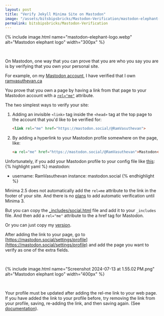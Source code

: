 ```yaml
---
layout: post
title: "Verify Jekyll Minima Site on Mastodon"
image: "/assets/bitsbipsbricks/Mastodon-Verification/mastodon-elephant-logo.webp"
permalink: bitsbipsbricks/Mastodon-Verification
---
```


{% include image.html 
  name="mastodon-elephant-logo.webp" 
  alt="Mastodon elephant logo" 
  width="300px"
%}

<br>

On Mastodon, one way that you can prove that you are who you say you are is by verifying that you own your personal site. 

For example, on my [Mastodon account](https://mastodon.social/@RamVasuthevan), I have verified that I own [ramvasuthevan.ca](https://ramvasuthevan.ca) 

You prove that you own a page by having a link from that page to your Mastodon account with a [`rel="me"`](https://developer.mozilla.org/en-US/docs/Web/HTML/Attributes/rel/me) attribute. 

The two simplest ways to verify your site:

1. Adding an invisible `<link>` tag inside the `<head>` tag at the top page to the account that you'd like to be verified for:

    ```html
    <link rel="me" href="https://mastodon.social/@RamVasuthevan"> 
    ```

2. By adding a hyperlink to your Mastodon profile somewhere on the page, like:

    ```html
    <a rel="me" href="https://mastodon.social/@RamVasuthevan">Mastodon</a> 
    ```

Unfortunately, if you add your Mastodon profile to your config file like [this](https://github.com/jekyll/minima/tree/2.5-stable?tab=readme-ov-file#social-networks):
{% highlight yaml %}
mastodon:
  - username: RamVasuthevan
    instance: mastodon.social
{% endhighlight %}

Minima 2.5 does not automatically add the `rel=me` attribute to the link in the footer of your site. And there is no [plans](https://github.com/jekyll/minima/issues/696#issuecomment-1357651146) to add automatic verification until Minima 3.

But you can copy the [_includes/social.html](https://github.com/jekyll/minima/blob/2.5-stable/_includes/social.html) file and add it to your `_includes` file. And then add a `rel="me"` attribute to the a href tag for Mastodon.

Or you can just copy my [version](https://github.com/RamVasuthevan/Personal-Website/blob/5ff8c5249cee88d64dd8971e35d52d2624508556/website/_includes/social.html).

After adding the link to your page, go to [https://mastodon.social/settings/profile](https://mastodon.social/settings/profile) and add the page you want to verify as one of the extra fields. 

<br>

{% include image.html 
  name="Screenshot 2024-07-13 at 1.55.02 PM.png" 
  alt="Mastodon elephant logo" 
  width="400px"
%}

<br>

Your profile must be updated after adding the rel-me link to your web page. If you have added the link to your profile before, try removing the link from your profile, saving, re-adding the link, and then saving again. (See [documentation](https://docs.joinmastodon.org/user/profile/#verification)).
